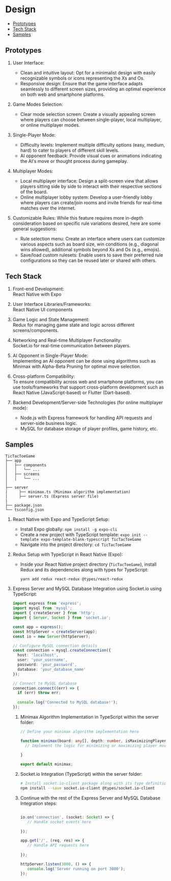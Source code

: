 <!-- omit in toc -->
# Design

- [Prototypes](#prototypes)
- [Tech Stack](#tech-stack)
- [Samples](#samples)

## Prototypes

1. User Interface:
   - Clean and intuitive layout: Opt for a minimalist design with easily recognizable symbols or icons representing the Xs and Os.
   - Responsive design: Ensure that the game interface adapts seamlessly to different screen sizes, providing an optimal experience on both web and smartphone platforms.

2. Game Modes Selection:
   - Clear mode selection screen: Create a visually appealing screen where players can choose between single-player, local multiplayer, or online multiplayer modes.
  
3. Single-Player Mode:
   - Difficulty levels: Implement multiple difficulty options (easy, medium, hard) to cater to players of different skill levels.
   - AI opponent feedback: Provide visual cues or animations indicating the AI's move or thought process during gameplay.

4. Multiplayer Modes:
   - Local multiplayer interface: Design a split-screen view that allows players sitting side by side to interact with their respective sections of the board.
   - Online multiplayer lobby system: Develop a user-friendly lobby where players can create/join rooms and invite friends for real-time matches over the internet.

5. Customizable Rules:
  While this feature requires more in-depth consideration based on specific rule variations desired, here are some general suggestions:
    - Rule selection menu: Create an interface where users can customize various aspects such as board size, win conditions (e.g., diagonal wins allowed), additional symbols beyond Xs and Os (e.g., emojis).
    - Save/load custom rulesets: Enable users to save their preferred rule configurations so they can be reused later or shared with others.

## Tech Stack

1. Front-end Development:  
    React Native with Expo

2. User Interface Libraries/Frameworks:  
    React Native UI components

3. Game Logic and State Management:  
    Redux for managing game state and logic across different screens/components.

4. Networking and Real-time Multiplayer Functionality:  
    Socket.io for real-time communication between players.
  
5. AI Opponent in Single-Player Mode:  
    Implementing an AI opponent can be done using algorithms such as Minimax with Alpha-Beta Pruning for optimal move selection.

6. Cross-platform Compatibility:  
    To ensure compatibility across web and smartphone platforms, you can use tools/frameworks that support cross-platform development such as React Native (JavaScript-based) or Flutter (Dart-based).

7. Backend Development/Server-side Technologies (for online multiplayer mode):
     - Node.js with Express framework for handling API requests and server-side business logic.
     - MySQL for database storage of player profiles, game history, etc.

## Samples

```text
TicTacToeGame
├── app
│   ├── components
│   │   └── ...
│   ├── screens
│   │   └── ...
│   
├── server 
|     ├── minimax.ts (Minimax algorithm implementation)
|     ├── server.ts (Express server file)
|
├── package.json
└── tsconfig.json

```

1. React Native with Expo and TypeScript Setup:
   - Install Expo globally: `npm install -g expo-cli`
   - Create a new project with TypeScript template: `expo init --template expo-template-blank-typescript TicTacToeGame`
   - Navigate into the project directory: `cd TicTacToeGame`

2. Redux Setup with TypeScript in React Native (Expo):
   - Inside your React Native project directory (`TicTacToeGame`), install Redux and its dependencies along with types for TypeScript:

     ```text
     yarn add redux react-redux @types/react-redux
     ```

3. Express Server and MySQL Database Integration using Socket.io using TypeScript:

    ```typescript
    import express from 'express';
    import mysql from 'mysql';
    import { createServer } from 'http';
    import { Server, Socket } from 'socket.io';

    const app = express();
    const httpServer = createServer(app);
    const io = new Server(httpServer);

    // Configure MySQL connection details
    const connection = mysql.createConnection({
      host: 'localhost',
      user: 'your_username',
      password: 'your_password',
      database: 'your_database_name'
    });

    // Connect to MySQL database
    connection.connect((err) => {
      if (err) throw err;
      
      console.log('Connected to MySQL database!');
    });
    ```

    1. Minimax Algorithm Implementation in TypeScript within the server folder:

        ```typescript
        // Define your minimax algorithm implementation here

        function minimax(board: any[], depth: number, isMaximizingPlayer: boolean): number {
          // Implement the logic for minimizing or maximizing player moves based on board state
          
        }

        export default minimax;
        ```

    2. Socket.io Integration (TypeScript) within the server folder:

        ```bash
        # Install socket.io-client package along with its type definitions using npm
        npm install --save socket.io-client @types/socket.io-client
        ```

    3. Continue with the rest of the Express Server and MySQL Database Integration steps:

         ```typescript

         io.on('connection', (socket: Socket) => {
            // Handle socket events here
            
         });

         app.get('/', (req, res) => {
            // Handle API requests here
           
         });

         httpServer.listen(3000, () => {
            console.log('Server running on port 3000');
         });
         ```

